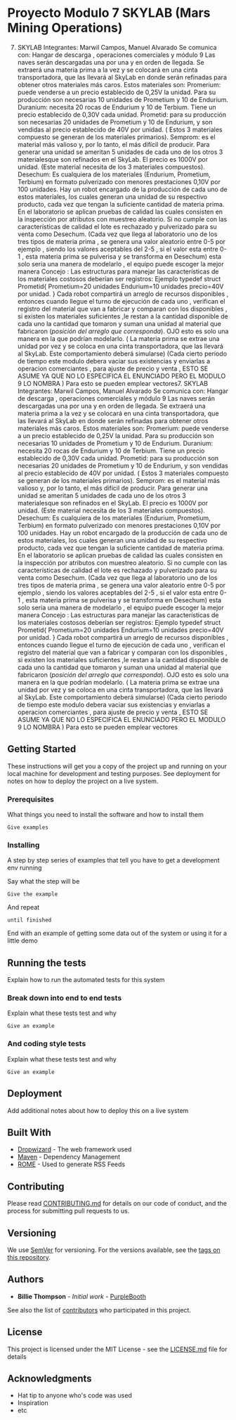 # Proyecto Modulo 7 SKYLAB (Mars Mining Operations)

7. SKYLAB
Integrantes: Marwil Campos, Manuel Alvarado
Se comunica con: Hangar de descarga , operaciones comerciales y módulo 9
Las naves serán descargadas una por una y en orden de llegada. Se extraerá una
materia prima a la vez y se colocará en una cinta transportadora, que las llevará al
SkyLab en
donde serán refinadas para obtener otros materiales más caros. Estos materiales son:
Promerium: puede venderse a un precio establecido de 0,25V la unidad. Para su
producción son necesarias 10 unidades de Prometium y 10 de Endurium.
Duranium: necesita 20 rocas de Endurium y 10 de Terbium. Tiene un precio
establecido de 0,30V cada unidad.
Prometid: para su producción son necesarias 20 unidades de Prometium y 10 de
Endurium, y son vendidas al precio establecido de 40V por unidad.
( Estos 3 materiales compuesto se generan de los materiales primarios).
Semprom: es el material más valioso y, por lo tanto, el más difícil de producir. Para
generar una unidad se ameritan 5 unidades de cada uno de los otros 3 materialesque son refinados en el SkyLab. El precio es 1000V por unidad.
(Este material necesita de los 3 materiales compuestos).
Desechum: Es cualquiera de los materiales (Endurium, Prometium, Terbium) en
formato pulverizado con menores prestaciones 0,10V por 100 unidades.
Hay un robot encargado de la producción de cada uno de estos materiales, los cuales
generan una unidad de su respectivo producto, cada vez que tengan la suficiente
cantidad
de materia prima. En el laboratorio se aplican pruebas de calidad las cuales consisten en
la
inspección por atributos con muestreo aleatorio. Si no cumple con las características de
calidad el lote es rechazado y pulverizado para su venta como Desechum.
(Cada vez que llega al laboratorio uno de los tres tipos de materia prima , se genera
una valor aleatorio entre 0-5 por ejemplo , siendo los valores aceptables del 2-5 , si
el valor esta entre 0-1 , esta materia prima se pulverisa y se transforma en
Desechum) esta solo seria una manera de modelarlo , el equipo puede escoger la mejor
manera
Concejo : Las estructuras para manejar las características de los materiales costosos
deberían ser registros: Ejemplo
typedef struct Prometid{
Prometium=20 unidades
Endurium=10 unidades
precio=40V por unidad.
}
Cada robot compartirá un arreglo de recursos disponibles , entonces cuando llegue el
turno de ejecución de cada uno , verifican el registro del material que van a fabricar y
comparan con los disponibles , si existen los materiales suficientes ,le restan a la cantidad
disponible de cada uno la cantidad que tomaron y suman una unidad al material que
fabricaron (*posición del arreglo que corresponda*). OJO esto es solo una manera en la
que podrían modelarlo.
( La materia prima se extrae una unidad por vez y se coloca en una cinta
transportadora, que las llevará al SkyLab. Este comportamiento deberá simularse)
(Cada cierto periodo de tiempo este modulo debera vaciar sus existencias y
enviarlas a operacion comerciantes , para ajuste de precio y venta , ESTO SE
ASUME YA QUE NO LO ESPECIFICA EL ENUNCIADO PERO EL MODULO 9 LO
NOMBRA )
Para esto se pueden emplear vectores7. SKYLAB
Integrantes: Marwil Campos, Manuel Alvarado
Se comunica con: Hangar de descarga , operaciones comerciales y módulo 9
Las naves serán descargadas una por una y en orden de llegada. Se extraerá una
materia prima a la vez y se colocará en una cinta transportadora, que las llevará al
SkyLab en
donde serán refinadas para obtener otros materiales más caros. Estos materiales son:
Promerium: puede venderse a un precio establecido de 0,25V la unidad. Para su
producción son necesarias 10 unidades de Prometium y 10 de Endurium.
Duranium: necesita 20 rocas de Endurium y 10 de Terbium. Tiene un precio
establecido de 0,30V cada unidad.
Prometid: para su producción son necesarias 20 unidades de Prometium y 10 de
Endurium, y son vendidas al precio establecido de 40V por unidad.
( Estos 3 materiales compuesto se generan de los materiales primarios).
Semprom: es el material más valioso y, por lo tanto, el más difícil de producir. Para
generar una unidad se ameritan 5 unidades de cada uno de los otros 3 materialesque son refinados en el SkyLab. El precio es 1000V por unidad.
(Este material necesita de los 3 materiales compuestos).
Desechum: Es cualquiera de los materiales (Endurium, Prometium, Terbium) en
formato pulverizado con menores prestaciones 0,10V por 100 unidades.
Hay un robot encargado de la producción de cada uno de estos materiales, los cuales
generan una unidad de su respectivo producto, cada vez que tengan la suficiente
cantidad
de materia prima. En el laboratorio se aplican pruebas de calidad las cuales consisten en
la
inspección por atributos con muestreo aleatorio. Si no cumple con las características de
calidad el lote es rechazado y pulverizado para su venta como Desechum.
(Cada vez que llega al laboratorio uno de los tres tipos de materia prima , se genera
una valor aleatorio entre 0-5 por ejemplo , siendo los valores aceptables del 2-5 , si
el valor esta entre 0-1 , esta materia prima se pulverisa y se transforma en
Desechum) esta solo seria una manera de modelarlo , el equipo puede escoger la mejor
manera
Concejo : Las estructuras para manejar las características de los materiales costosos
deberían ser registros: Ejemplo
typedef struct Prometid{
Prometium=20 unidades
Endurium=10 unidades
precio=40V por unidad.
}
Cada robot compartirá un arreglo de recursos disponibles , entonces cuando llegue el
turno de ejecución de cada uno , verifican el registro del material que van a fabricar y
comparan con los disponibles , si existen los materiales suficientes ,le restan a la cantidad
disponible de cada uno la cantidad que tomaron y suman una unidad al material que
fabricaron (*posición del arreglo que corresponda*). OJO esto es solo una manera en la
que podrían modelarlo.
( La materia prima se extrae una unidad por vez y se coloca en una cinta
transportadora, que las llevará al SkyLab. Este comportamiento deberá simularse)
(Cada cierto periodo de tiempo este modulo debera vaciar sus existencias y
enviarlas a operacion comerciantes , para ajuste de precio y venta , ESTO SE
ASUME YA QUE NO LO ESPECIFICA EL ENUNCIADO PERO EL MODULO 9 LO
NOMBRA )
Para esto se pueden emplear vectores

## Getting Started

These instructions will get you a copy of the project up and running on your local machine for development and testing purposes. See deployment for notes on how to deploy the project on a live system.

### Prerequisites

What things you need to install the software and how to install them

```
Give examples
```

### Installing

A step by step series of examples that tell you have to get a development env running

Say what the step will be

```
Give the example
```

And repeat

```
until finished
```

End with an example of getting some data out of the system or using it for a little demo

## Running the tests

Explain how to run the automated tests for this system

### Break down into end to end tests

Explain what these tests test and why

```
Give an example
```

### And coding style tests

Explain what these tests test and why

```
Give an example
```

## Deployment

Add additional notes about how to deploy this on a live system

## Built With

* [Dropwizard](http://www.dropwizard.io/1.0.2/docs/) - The web framework used
* [Maven](https://maven.apache.org/) - Dependency Management
* [ROME](https://rometools.github.io/rome/) - Used to generate RSS Feeds

## Contributing

Please read [CONTRIBUTING.md](https://gist.github.com/PurpleBooth/b24679402957c63ec426) for details on our code of conduct, and the process for submitting pull requests to us.

## Versioning

We use [SemVer](http://semver.org/) for versioning. For the versions available, see the [tags on this repository](https://github.com/your/project/tags).

## Authors

* **Billie Thompson** - *Initial work* - [PurpleBooth](https://github.com/PurpleBooth)

See also the list of [contributors](https://github.com/your/project/contributors) who participated in this project.

## License

This project is licensed under the MIT License - see the [LICENSE.md](LICENSE.md) file for details

## Acknowledgments

* Hat tip to anyone who's code was used
* Inspiration
* etc
